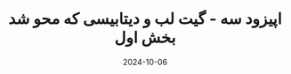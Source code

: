 ---
title: اپیزود سه - گیت لب و دیتابیسی که محو شد بخش اول
description: اوایل سال ۲۰۱۷ کل گیت لب ۱۸ سات پایین بود و در این اپیزود کالبدشکافی شنیدنی این داون تایم را مرور و یکی از درس آموخته های آن را بررسی کردیم.
trademarks:
  - <p><a href="https://about.gitlab.com/blog/2017/02/10/postmortem-of-database-outage-of-january-31/" target="_blank" rel="noopener noreferer nofollow">Postmortem of database outage of January 31 2017</a></p>
  - <p><a href="https://youtu.be/tLdRBsuvVKc?si=P3FRg2i0pk35mPwN" target="_blank" rel="noopener noreferer nofollow">Dev Deletes Entire Production Database, Chaos Ensues (youtube)</a></p>
  - <p><a href="https://youtu.be/v0TRHLvYGE0?si=93WHhp3__Q2tI1BV" target="_blank" rel="noopener noreferer nofollow">Gitlab Recovery Stream (youtube)</a></p>
  - fun-beat-for-challenge-gaming-end-os-something-193046 Sound Effect by <a href="https://pixabay.com/users/singsongsign-41447571/?utm_source=link-attribution&utm_medium=referral&utm_campaign=music&utm_content=193046">singsongsign</a> from <a href="https://pixabay.com//?utm_source=link-attribution&utm_medium=referral&utm_campaign=music&utm_content=193046">Pixabay</a>
  - drum-beat-bpm-120-113150 Sound Effect by <a href="https://pixabay.com/users/shidenbeatsmusic-25676252/?utm_source=link-attribution&utm_medium=referral&utm_campaign=music&utm_content=113150">Shiden Beats Music</a> from <a href="https://pixabay.com/sound-effects//?utm_source=link-attribution&utm_medium=referral&utm_campaign=music&utm_content=113150">Pixabay</a>
  - crate-dig-drumloop-90bpm-129616 Sound Effect by <a href="https://pixabay.com/users/kamhunt-27612606/?utm_source=link-attribution&utm_medium=referral&utm_campaign=music&utm_content=129616">Kammerin Hunt</a> from <a href="https://pixabay.com/sound-effects//?utm_source=link-attribution&utm_medium=referral&utm_campaign=music&utm_content=129616">Pixabay</a>
  - cinamatic-impact-210686 Sound Effect by <a href="https://pixabay.com/users/mleckert82-6606463/?utm_source=link-attribution&utm_medium=referral&utm_campaign=music&utm_content=210686">Marie-Louise Janneman</a> from <a href="https://pixabay.com//?utm_source=link-attribution&utm_medium=referral&utm_campaign=music&utm_content=210686">Pixabay</a>
content_length: 12356958
duration: 513
date: 2024-10-06
---